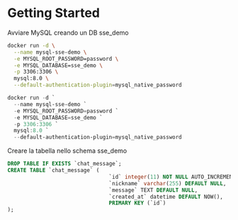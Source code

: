 # Getting Started


Avviare MySQL creando un DB sse_demo
```bash
docker run -d \
  --name mysql-sse-demo \
  -e MYSQL_ROOT_PASSWORD=password \
  -e MYSQL_DATABASE=sse_demo \
  -p 3306:3306 \
  mysql:8.0 \
  --default-authentication-plugin=mysql_native_password
```

```powershell
docker run -d `
  --name mysql-sse-demo `
  -e MYSQL_ROOT_PASSWORD=password `
  -e MYSQL_DATABASE=sse_demo `
  -p 3306:3306 `
  mysql:8.0 `
  --default-authentication-plugin=mysql_native_password
```

Creare la tabella nello schema sse_demo
```sql
DROP TABLE IF EXISTS `chat_message`;
CREATE TABLE `chat_message` (
                                `id` integer(11) NOT NULL AUTO_INCREMENT,
                                `nickname` varchar(255) DEFAULT NULL,
                                `message` TEXT DEFAULT NULL,
                                `created_at` datetime DEFAULT NOW(),
                                PRIMARY KEY (`id`)
);
```
